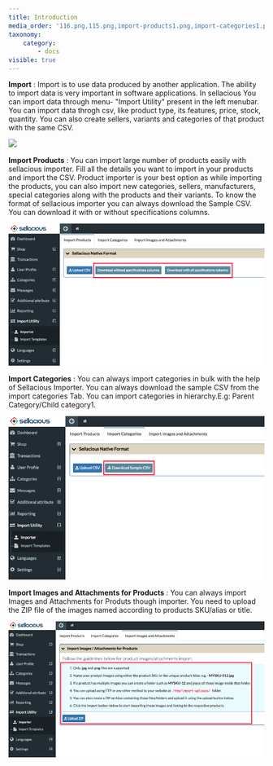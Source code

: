 ```yaml
---
title: Introduction
media_order: '116.png,115.png,import-products1.png,import-categories1.png,import-images1.png'
taxonomy:
    category:
        - docs
visible: true
---
```


**Import** : Import is to use data produced by another application. The ability to import data is very important in software applications. In sellacious You can import data through menu- "Import Utility" present in the left menubar. You can import data throgh csv, like product type, its features, price, stock, quantity. You can also create sellers, variants and categories of that product with the same CSV.

![](%5C115.png)

**Import Products** : You can import large number of products easily with sellacious importer. Fill all the details you want to import in your products and import the CSV. Product importer is your best option as while importing the products, you can also import new categories, sellers, manufacturers, special categories along with the products and their variants. To know the format of sellacious importer you can always download the Sample CSV. You can download it with or without specifications columns.

![](import-products1.png)

**Import Categories** : You can always import categories in bulk with the help of Sellacious Importer. You can always download the sample CSV from the import categories Tab. You can import categories in hierarchy.E.g: Parent Category/Child category1. 

![](import-categories1.png)

**Import Images and Attachments for Products** : You can always import Images and Attachments for Produts though importer. You need to upload the ZIP file of the images named according to products SKU/alias or title.

![](import-images1.png)



 